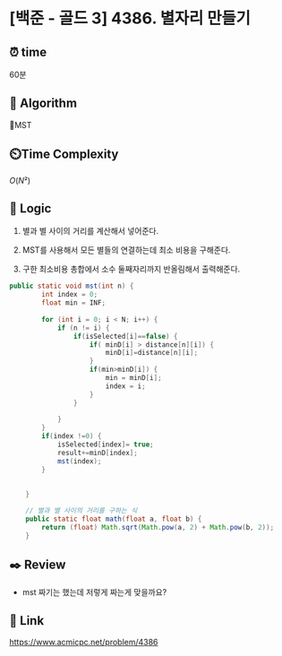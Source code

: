 # [백준 - 골드 3] 4386. 별자리 만들기
 
## ⏰  **time**
60분

## :pushpin: **Algorithm**
MST

## ⏲️**Time Complexity**
$O(N²)$

## :round_pushpin: **Logic**
1. 별과 별 사이의 거리를 계산해서 넣어준다.

2. MST를 사용해서 모든 별들의 연결하는데 최소 비용을 구해준다.

3. 구한 최소비용 총합에서 소수 둘째자리까지 반올림해서 출력해준다.
```java
public static void mst(int n) {
		int index = 0;
		float min = INF;
		
		for (int i = 0; i < N; i++) {
			if (n != i) {
				if(isSelected[i]==false) {
					if( minD[i] > distance[n][i]) {
						minD[i]=distance[n][i];
					}
					if(min>minD[i]) {
						min = minD[i];
						index = i;
					}
				}
				
			}
		}
		if(index !=0) {
			isSelected[index]= true;
			result+=minD[index];
			mst(index);
		}
		
	
	}
```

```java
	// 별과 별 사이의 거리를 구하는 식
	public static float math(float a, float b) {
		return (float) Math.sqrt(Math.pow(a, 2) + Math.pow(b, 2));
	}
```

## :black_nib: **Review**
- mst 짜기는 했는데 저렇게 짜는게 맞을까요?

## 📡 Link
https://www.acmicpc.net/problem/4386
